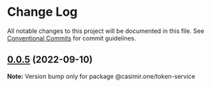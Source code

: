 # Change Log

All notable changes to this project will be documented in this file.
See [Conventional Commits](https://conventionalcommits.org) for commit guidelines.

## [0.0.5](https://github.com/DEIPworld/deip-modules/compare/v0.0.4...v0.0.5) (2022-09-10)

**Note:** Version bump only for package @casimir.one/token-service
